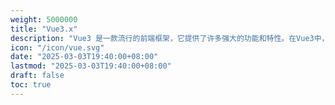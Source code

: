 ```yaml
---
weight: 5000000
title: "Vue3.x"
description: "Vue3 是一款流行的前端框架，它提供了许多强大的功能和特性。在Vue3中，我们可以使用Composition API来构建组件，这使得代码更加模块化和可维护。"
icon: "/icon/vue.svg"
date: "2025-03-03T19:40:00+08:00"
lastmod: "2025-03-03T19:40:00+08:00"
draft: false
toc: true
---
```

